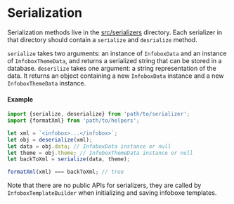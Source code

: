 # Serialization

Serialization methods live in the [src/serializers](../src/serializers) directory. Each serializer in that directory should contain a `serialize` and `desrialize` method. 

`serialize` takes two arguments: an instance of `InfoboxData` and an instance of `InfoboxThemeData`, and returns a serialized string that can be stored in a database. 
`deserilize` takes one argument: a string representation of the data. It returns an object containing a new `InfoboxData` instance and a new `InfoboxThemeData` instance. 

#### Example
```javascript
import {serialize, deserialize} from 'path/to/serializer';
import {formatXml} from 'path/to/helpers';

let xml = `<infobox>...</infobox>`;
let obj = deserialize(xml);
let data = obj.data; // InfoboxData instance or null
let theme = obj.theme; // InfoboxThemeData instance or null
let backToXml = serialize(data, theme);

formatXml(xml) === backToXml; // true 
```
Note that there are no public APIs for serializers, they are called by `InfoboxTemplateBuilder` when initializing and saving infoboxe templates. 
